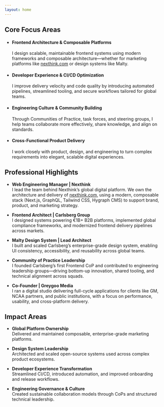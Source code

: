 ```yaml
---
layout: home
---
```


## Core Focus Areas

- #### Frontend Architecture & Composable Platforms
  I design scalable, maintainable frontend systems using modern frameworks and composable architecture—whether for marketing platforms like [nexthink.com](https://nexthink.com) or design systems like Malty.

- #### Developer Experience & CI/CD Optimization
  I improve delivery velocity and code quality by introducing automated pipelines, streamlined tooling, and secure workflows tailored for global teams.

- #### Engineering Culture & Community Building
  Through Communities of Practice, task forces, and steering groups, I help teams collaborate more effectively, share knowledge, and align on standards.

- #### Cross-Functional Product Delivery
  I work closely with product, design, and engineering to turn complex requirements into elegant, scalable digital experiences.

## Professional Highlights

- <b>Web Engineering Manager | Nexthink</b><br/>
  I lead the team behind Nexthink’s global digital platform. We own the architecture and delivery of [nexthink.com](https://nexthink.com), using a modern, composable stack (Next.js, GraphQL, Tailwind CSS, Hygraph CMS) to support brand, product, and marketing strategy.

- <b>Frontend Architect | Carlsberg Group</b><br/>
  I designed systems powering €1B+ B2B platforms, implemented global compliance frameworks, and modernized frontend delivery pipelines across markets.

- <b>Malty Design System | Lead Architect</b><br/>
  I built and scaled Carlsberg’s enterprise-grade design system, enabling UI consistency, accessibility, and reusability across global teams.

- <b>Community of Practice Leadership</b><br/>
  I founded Carlsberg’s first Frontend CoP and contributed to engineering leadership groups—driving bottom-up innovation, shared tooling, and technical alignment across squads.

- <b>Co-Founder | Greygoo Media</b><br/>
  I ran a digital studio delivering full-cycle applications for clients like GM, NCAA partners, and public institutions, with a focus on performance, usability, and cross-platform delivery.

## Impact Areas

- <b>Global Platform Ownership</b><br/>
  Delivered and maintained composable, enterprise-grade marketing platforms.

- <b>Design System Leadership</b><br/>
  Architected and scaled open-source systems used across complex product ecosystems.

- <b>Developer Experience Transformation</b><br/>
  Streamlined CI/CD, introduced automation, and improved onboarding and release workflows.

- <b>Engineering Governance & Culture</b><br/>
  Created sustainable collaboration models through CoPs and structured technical leadership.
